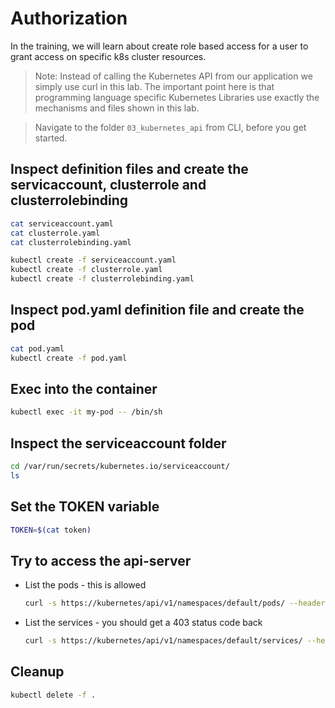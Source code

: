 # Authorization

In the training, we will learn about create role based access for a user to grant access on specific k8s cluster resources.

> Note: Instead of calling the Kubernetes API from our application we simply use curl in this lab. The important point here is that programming language specific Kubernetes Libraries use exactly the mechanisms and files shown in this lab.

>Navigate to the folder `03_kubernetes_api` from CLI, before you get started.

## Inspect definition files and create the servicaccount, clusterrole and clusterrolebinding

```bash
cat serviceaccount.yaml
cat clusterrole.yaml
cat clusterrolebinding.yaml
```

```bash
kubectl create -f serviceaccount.yaml
kubectl create -f clusterrole.yaml
kubectl create -f clusterrolebinding.yaml
```

## Inspect pod.yaml definition file and create the pod

```bash
cat pod.yaml
kubectl create -f pod.yaml
```

## Exec into the container

```bash
kubectl exec -it my-pod -- /bin/sh
```

## Inspect the serviceaccount folder

```bash
cd /var/run/secrets/kubernetes.io/serviceaccount/
ls 
```

## Set the TOKEN variable

```bash
TOKEN=$(cat token)
```

## Try to access the api-server

* List the pods - this is allowed

  ```bash
  curl -s https://kubernetes/api/v1/namespaces/default/pods/ --header "Authorization: Bearer $TOKEN" --cacert ca.crt 
  ```

* List the services - you should get a 403 status code back

  ```bash
  curl -s https://kubernetes/api/v1/namespaces/default/services/ --header "Authorization: Bearer $TOKEN" --cacert ca.crt 
  ```

## Cleanup

```bash
kubectl delete -f .
```
